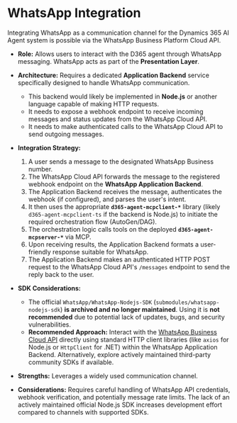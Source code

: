 # WhatsApp Integration

Integrating WhatsApp as a communication channel for the Dynamics 365 AI Agent system is possible via the WhatsApp Business Platform Cloud API.

*   **Role:** Allows users to interact with the D365 agent through WhatsApp messaging. WhatsApp acts as part of the **Presentation Layer**.
*   **Architecture:** Requires a dedicated **Application Backend** service specifically designed to handle WhatsApp communication.
    *   This backend would likely be implemented in **Node.js** or another language capable of making HTTP requests.
    *   It needs to expose a webhook endpoint to receive incoming messages and status updates from the WhatsApp Cloud API.
    *   It needs to make authenticated calls to the WhatsApp Cloud API to send outgoing messages.
*   **Integration Strategy:**
    1.  A user sends a message to the designated WhatsApp Business number.
    2.  The WhatsApp Cloud API forwards the message to the registered webhook endpoint on the **WhatsApp Application Backend**.
    3.  The Application Backend receives the message, authenticates the webhook (if configured), and parses the user's intent.
    4.  It then uses the appropriate **`d365-agent-mcpclient-*`** library (likely `d365-agent-mcpclient-ts` if the backend is Node.js) to initiate the required orchestration flow (AutoGen/DAG).
    5.  The orchestration logic calls tools on the deployed **`d365-agent-mcpserver-*`** via MCP.
    6.  Upon receiving results, the Application Backend formats a user-friendly response suitable for WhatsApp.
    7.  The Application Backend makes an authenticated HTTP POST request to the WhatsApp Cloud API's `/messages` endpoint to send the reply back to the user.

*   **SDK Considerations:**
    *   The official `WhatsApp/WhatsApp-Nodejs-SDK` (`submodules/whatsapp-nodejs-sdk`) **is archived and no longer maintained**. Using it is **not recommended** due to potential lack of updates, bugs, and security vulnerabilities.
    *   **Recommended Approach:** Interact with the [WhatsApp Business Cloud API](https://developers.facebook.com/docs/whatsapp/cloud-api/) directly using standard HTTP client libraries (like `axios` for Node.js or `HttpClient` for .NET) within the WhatsApp Application Backend. Alternatively, explore actively maintained third-party community SDKs if available.

*   **Strengths:** Leverages a widely used communication channel.
*   **Considerations:** Requires careful handling of WhatsApp API credentials, webhook verification, and potentially message rate limits. The lack of an actively maintained official Node.js SDK increases development effort compared to channels with supported SDKs.
